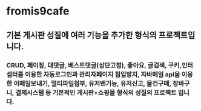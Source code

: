 # fromis9cafe
## 기본 게시판 성질에 여러 기능을 추가한 형식의 프로젝트입니다.
### CRUD, 페이징, 대댓글, 베스트댓글(상단고정), 좋아요, 글검색, 쿠키,인터셉터를 이용한 자동로그인과 관리자페이지 침입방지, 자바메일 api을 이용한 이메일보내기, 멀티파일첨부, 유저밴기능, 유저신고, 물건구매, 장바구니, 결제시스템 등 기본적인 게시판+쇼핑몰 형식의 성질의 프로젝트 입니다.
